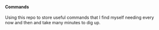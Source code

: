 #### Commands

Using this repo to store useful commands that I find myself needing every now and then and take many minutes to dig up.
